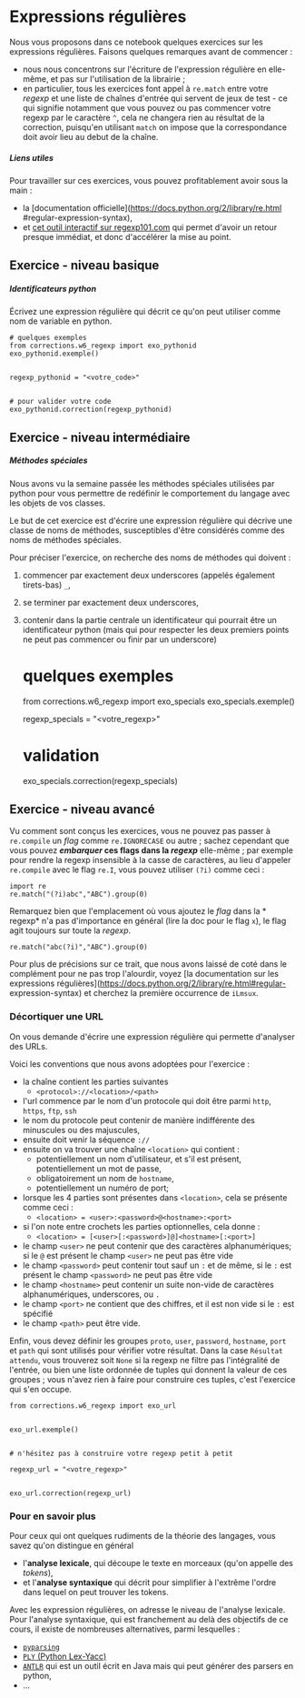 
# Expressions régulières

Nous vous proposons dans ce notebook quelques exercices sur les expressions
régulières. Faisons quelques remarques avant de commencer&nbsp;:
 * nous nous concentrons sur l'écriture de l'expression régulière en elle-même,
et pas sur l'utilisation de la librairie&nbsp;;
 * en particulier, tous les exercices font appel à `re.match` entre votre
*regexp* et une liste de chaînes d'entrée qui servent de jeux de test - ce qui
signifie notamment que vous pouvez ou pas commencer votre regexp par le
caractère `^`, cela ne changera rien au résultat de la correction, puisqu'en
utilisant `match` on impose que la correspondance doit avoir lieu au debut de la
chaîne.

##### Liens utiles

Pour travailler sur ces exercices, vous pouvez profitablement avoir sous la
main&nbsp;:
 * la [documentation officielle](https://docs.python.org/2/library/re.html
#regular-expression-syntax),
 * et [cet outil interactif sur regexp101.com](http://regex101.com/#python) qui
permet d'avoir un retour presque immédiat, et donc d'accélérer la mise au point.

## Exercice - niveau basique

##### Identificateurs python

Écrivez une expression régulière qui décrit ce qu'on peut utiliser comme nom de
variable en python.


    # quelques exemples
    from corrections.w6_regexp import exo_pythonid
    exo_pythonid.exemple()


    regexp_pythonid = "<votre_code>"


    # pour valider votre code
    exo_pythonid.correction(regexp_pythonid)

## Exercice - niveau intermédiaire

##### Méthodes spéciales

Nous avons vu la semaine passée les méthodes spéciales utilisées par python pour
vous permettre de redéfinir le comportement du langage avec les objets de vos
classes.

Le but de cet exercice est d'écrire une expression régulière qui décrive une
classe de noms de méthodes, susceptibles d'être considérés comme des noms de
méthodes spéciales.

Pour préciser l'exercice, on recherche des noms de méthodes qui doivent&nbsp;:
 1. commencer par exactement deux underscores (appelés également tirets-bas)
`_`,
 1. se terminer par exactement deux underscores,
 1. contenir dans la partie centrale un identificateur qui pourrait être un
identificateur python (mais qui pour respecter les deux premiers points ne peut
pas commencer ou finir par un underscore)


    # quelques exemples
    from corrections.w6_regexp import exo_specials
    exo_specials.exemple()


    regexp_specials = "<votre_regexp>"


    # validation
    exo_specials.correction(regexp_specials)

## Exercice - niveau avancé

Vu comment sont conçus les exercices, vous ne pouvez pas passer à `re.compile`
un *flag* comme `re.IGNORECASE` ou autre&nbsp;; sachez cependant que vous pouvez
***embarquer* ces flags dans la *regexp*** elle-même&nbsp;; par exemple pour
rendre la regexp insensible à la casse de caractères, au lieu d'appeler
`re.compile` avec le flag `re.I`, vous pouvez utiliser `(?i)` comme ceci&nbsp;:


    import re
    re.match("(?i)abc","ABC").group(0)

Remarquez bien que l'emplacement où vous ajoutez le *flag* dans la * regexp* n'a
pas d'importance en général (lire la doc pour le flag `x`), le flag agit
toujours sur toute la *regexp*.


    re.match("abc(?i)","ABC").group(0)

Pour plus de précisions sur ce trait, que nous avons laissé de coté dans le
complément pour ne pas trop l'alourdir, voyez [la documentation sur les
expressions régulières](https://docs.python.org/2/library/re.html#regular-
expression-syntax) et cherchez la première occurrence de `iLmsux`.

### Décortiquer une URL

On vous demande d'écrire une expression régulière qui permette d'analyser des
URLs.

Voici les conventions que nous avons adoptées pour l'exercice&nbsp;:
 * la chaîne contient les parties suivantes
   * `<protocol>://<location>/<path>`
 * l'url commence par le nom d'un protocole qui doit être parmi `http`, `https`,
`ftp`, `ssh`
 * le nom du protocole peut contenir de manière indifférente des minuscules ou
des majuscules,
 * ensuite doit venir la séquence `://`
 * ensuite on va trouver une chaîne `<location>` qui contient&nbsp;:
   * potentiellement un nom d'utilisateur, et s'il est présent, potentiellement
un mot de passe,
   * obligatoirement un nom de `hostname`,
   * potentiellement un numéro de port;
 * lorsque les 4 parties sont présentes dans `<location>`, cela se présente
comme ceci&nbsp;:
   * `<location> = <user>:<password>@<hostname>:<port>`
 * si l'on note entre crochets les parties optionnelles, cela donne&nbsp;:
   * `<location> = [<user>[:<password>]@]<hostname>[:<port>]`
 * le champ `<user>` ne peut contenir que des caractères alphanumériques; si le
`@` est présent le champ `<user>` ne peut pas être vide
 * le champ `<password>` peut contenir tout sauf un `:` et de même, si le `:`
est présent le champ `<password>` ne peut pas être vide
 * le champ `<hostname>` peut contenir un suite non-vide de caractères
alphanumériques, underscores, ou `.`
 * le champ `<port>` ne contient que des chiffres, et il est non vide si le `:`
est spécifié
 * le champ `<path>` peut être vide.


Enfin, vous devez définir les groupes `proto`, `user`, `password`, `hostname`,
`port` et `path` qui sont utilisés pour vérifier votre résultat. Dans la case
`Résultat attendu`, vous trouverez soit `None` si la regexp ne filtre pas
l'intégralité de l'entrée, ou bien une liste ordonnée de tuples qui donnent la
valeur de ces groupes&nbsp;; vous n'avez rien à faire pour construire ces
tuples, c'est l'exercice qui s'en occupe.


    from corrections.w6_regexp import exo_url


    exo_url.exemple()


    # n'hésitez pas à construire votre regexp petit à petit
    
    regexp_url = "<votre_regexp>"


    exo_url.correction(regexp_url)

### Pour en savoir plus

Pour ceux qui ont quelques rudiments de la théorie des langages, vous savez
qu'on distingue en général
 * l'**analyse lexicale**, qui découpe le texte en morceaux (qu'on appelle des
*tokens*),
 * et l'**analyse syntaxique** qui décrit pour simplifier à l'extrême l'ordre
dans lequel on peut trouver les tokens.

Avec les expression régulières, on adresse le niveau de l'analyse lexicale. Pour
l'analyse syntaxique, qui est franchement au delà des objectifs de ce cours, il
existe de nombreuses alternatives, parmi lesquelles&nbsp;:
 * [`pyparsing`](http://pyparsing.wikispaces.com/Download+and+Installation)
 * [`PLY` (Python Lex-Yacc)](http://www.dabeaz.com/ply/)
 * [`ANTLR`](http://www.antlr.org) qui est un outil écrit en Java mais qui peut
générer des parsers en python,
 * ...

